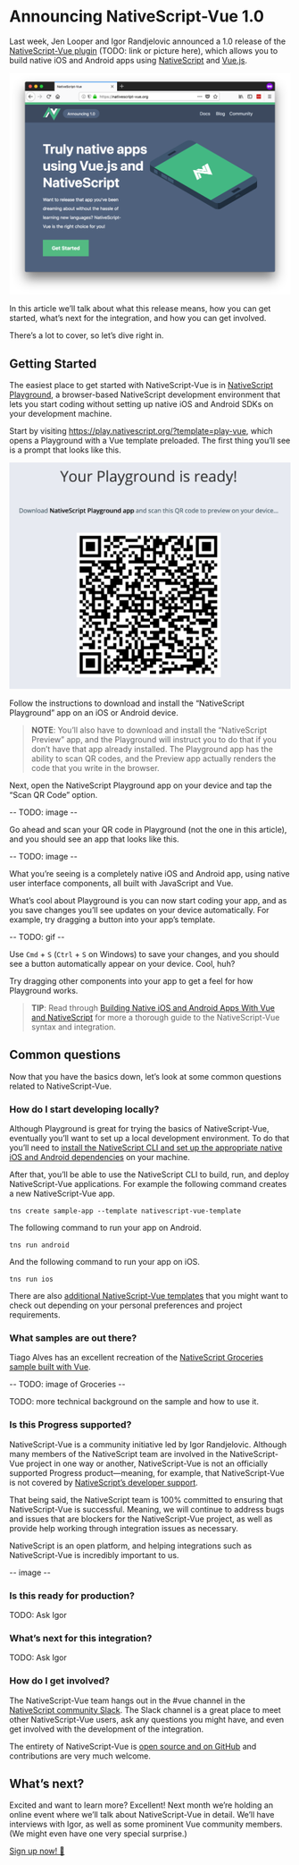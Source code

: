 # Announcing NativeScript-Vue 1.0

Last week, Jen Looper and Igor Randjelovic announced a 1.0 release of the [NativeScript-Vue plugin](https://nativescript-vue.org/) (TODO: link or picture here), which allows you to build native iOS and Android apps using [NativeScript](https://www.nativescript.org/) and [Vue.js](https://vuejs.org/).

<img src="site.png">

In this article we’ll talk about what this release means, how you can get started, what’s next for the integration, and how you can get involved.

There’s a lot to cover, so let’s dive right in.

## Getting Started

The easiest place to get started with NativeScript-Vue is in [NativeScript Playground](https://play.nativescript.org/), a browser-based NativeScript development environment that lets you start coding without setting up native iOS and Android SDKs on your development machine.

Start by visiting https://play.nativescript.org/?template=play-vue, which opens a Playground with a Vue template preloaded. The first thing you’ll see is a prompt that looks like this.

![](qr.png)

Follow the instructions to download and install the “NativeScript Playground” app on an iOS or Android device.

> **NOTE**: You’ll also have to download and install the “NativeScript Preview” app, and the Playground will instruct you to do that if you don’t have that app already installed. The Playground app has the ability to scan QR codes, and the Preview app actually renders the code that you write in the browser.

Next, open the NativeScript Playground app on your device and tap the “Scan QR Code” option.

-- TODO: image --

Go ahead and scan your QR code in Playground (not the one in this article), and you should see an app that looks like this.

-- TODO: image --

What you’re seeing is a completely native iOS and Android app, using native user interface components, all built with JavaScript and Vue.

What’s cool about Playground is you can now start coding your app, and as you save changes you’ll see updates on your device automatically. For example, try dragging a button into your app’s template.

-- TODO:  gif --

Use `Cmd` + `S` (`Ctrl` + `S` on Windows) to save your changes, and you should see a button automatically appear on your device. Cool, huh?

Try dragging other components into your app to get a feel for how Playground works.

> **TIP**: Read through [Building Native iOS and Android Apps With Vue and NativeScript](https://developer.telerik.com/products/nativescript/native-ios-android-vue-nativescript/) for more a thorough guide to the NativeScript-Vue syntax and integration.

## Common questions

Now that you have the basics down, let’s look at some common questions related to NativeScript-Vue.

### How do I start developing locally?

Although Playground is great for trying the basics of NativeScript-Vue, eventually you’ll want to set up a local development environment. To do that you’ll need to [install the NativeScript CLI and set up the appropriate native iOS and Android dependencies](https://nativescript-vue.org/en/docs/getting-started/installation/) on your machine.

After that, you’ll be able to use the NativeScript CLI to build, run, and deploy NativeScript-Vue applications. For example the following command creates a new NativeScript-Vue app.

```
tns create sample-app --template nativescript-vue-template
```

The following command to run your app on Android.

```
tns run android
```

And the following command to run your app on iOS.

```
tns run ios
```

There are also [additional NativeScript-Vue templates](https://nativescript-vue.org/en/docs/getting-started/templates/) that you might want to check out depending on your personal preferences and project requirements.

### What samples are out there?

Tiago Alves has an excellent recreation of the [NativeScript Groceries sample built with Vue](https://github.com/tralves/groceries-ns-vue).

-- TODO: image of Groceries --

TODO: more technical background on the sample and how to use it.

### Is this Progress supported?

NativeScript-Vue is a community initiative led by Igor Randjelovic. Although many members of the NativeScript team are involved in the NativeScript-Vue project in one way or another, NativeScript-Vue is not an officially supported Progress product—meaning, for example, that NativeScript-Vue is not covered by [NativeScript’s developer support](https://www.nativescript.org/enterprise).

That being said, the NativeScript team is 100% committed to ensuring that NativeScript-Vue is successful. Meaning, we will continue to address bugs and issues that are blockers for the NativeScript-Vue project, as well as provide help working through integration issues as necessary.

NativeScript is an open platform, and helping integrations such as NativeScript-Vue is incredibly important to us.

-- image --

### Is this ready for production?

TODO: Ask Igor

### What’s next for this integration?

TODO: Ask Igor

### How do I get involved?

The NativeScript-Vue team hangs out in the #vue channel in the [NativeScript community Slack](https://developer.telerik.com/wp-login.php?action=slack-invitation). The Slack channel is a great place to meet other NativeScript-Vue users, ask any questions you might have, and even get involved with the development of the integration.

The entirety of NativeScript-Vue is [open source and on GitHub](https://github.com/nativescript-vue) and contributions are very much welcome.

## What’s next?

Excited and want to learn more? Excellent! Next month we’re holding an online event where we’ll talk about NativeScript-Vue in detail. We’ll have interviews with Igor, as well as some prominent Vue community members. (We might even have one very special surprise.)

[Sign up now! 🎉]()

